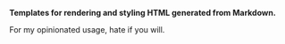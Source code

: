 **Templates for rendering and styling HTML generated from Markdown.**

For my opinionated usage, hate if you will.
